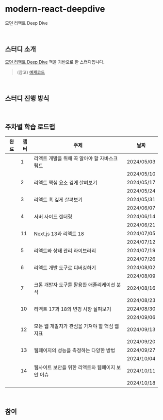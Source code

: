 # modern-react-deepdive

모던 리액트 Deep Dive

<br>

## 스터디 소개

[모던 리액트 Deep Dive](https://wikibook.co.kr/react-deep-dive/) 책을 기반으로 한 스터디입니다.

> (참고) [예제코드](https://github.com/wikibook/react-deep-dive-example)

<br>

## 스터디 진행 방식


<br>

## 주차별 학습 로드맵

| 완료 | 챕터 | 주제                                             | 날짜       |
| ---- | ---- | ------------------------------------------------ | ---------- |
| ` ` | 1    | 리액트 개발을 위해 꼭 알아야 할 자바스크립트     | 2024/05/03 |
| ` ` |     |                    | 2024/05/10 |
| ` ` | 2    | 리액트 핵심 요소 깊게 살펴보기                   | 2024/05/17 |
| ` ` |     |                    | 2024/05/24 |
| ` ` | 3    | 리액트 훅 깊게 살펴보기                          | 2024/05/31 |
| ` ` |     |                   | 2024/06/07 |
| ` ` | 4    | 서버 사이드 렌더링                               | 2024/06/14 |
| ` ` |     |                                | 2024/06/21 |
| ` ` | 11   | Next.js 13과 리액트 18                           | 2024/07/05 |
| ` ` |    |                           | 2024/07/12 |
| ` ` | 5    | 리액트와 상태 관리 라이브러리                    | 2024/07/19 |
| ` ` |     |                     | 2024/07/26 |
| ` ` | 6    | 리액트 개발 도구로 디버깅하기                    | 2024/08/02 |
| ` ` |     |                     | 2024/08/09 |
| ` ` | 7    | 크롬 개발자 도구를 활용한 애플리케이션 분석      | 2024/08/16 |
| ` ` |     |       | 2024/08/23 |
| ` `  | 10   | 리액트 17과 18의 변경 사항 살펴보기              | 2024/08/30 |
| ` `  |    |               | 2024/09/06 |
| ` `  | 12   | 모든 웹 개발자가 관심을 가져야 할 핵심 웹 지표   | 2024/09/13 |
| ` `  |    |    | 2024/09/20 |
| ` `  | 13   | 웹페이지의 성능을 측정하는 다양한 방법           | 2024/09/27 |
| ` `  |    |            | 2024/10/04 |
| ` `  | 14   | 웹사이트 보안을 위한 리액트와 웹페이지 보안 이슈 | 2024/10/11 |
| ` `  |    |  | 2024/10/18 |

<br>

## 참여

